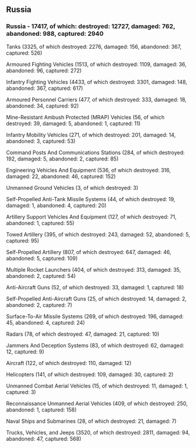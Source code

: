 
 
 ## Russia
 
 ### Russia - 17417, of which: destroyed: 12727, damaged: 762, abandoned: 988, captured: 2940

 

 

 Tanks (3325, of which destroyed: 2276, damaged: 156, abandoned: 367, captured: 526)

 Armoured Fighting Vehicles (1513, of which destroyed: 1109, damaged: 36, abandoned: 96, captured: 272)

 Infantry Fighting Vehicles (4433, of which destroyed: 3301, damaged: 148, abandoned: 367, captured: 617)

 Armoured Personnel Carriers (477, of which destroyed: 333, damaged: 18, abandoned: 34, captured: 92)

 Mine-Resistant Ambush Protected (MRAP) Vehicles (56, of which destroyed: 39, damaged: 5, abandoned: 1, captured: 11)

 Infantry Mobility Vehicles (271, of which destroyed: 201, damaged: 14, abandoned: 3, captured: 53)

 Command Posts And Communications Stations (284, of which destroyed: 192, damaged: 5, abandoned: 2, captured: 85)

 Engineering Vehicles And Equipment (536, of which destroyed: 316, damaged: 22, abandoned: 46, captured: 152)

 Unmanned Ground Vehicles (3, of which destroyed: 3)

 Self-Propelled Anti-Tank Missile Systems (44, of which destroyed: 19, damaged: 1, abandoned: 4, captured: 20)

 Artillery Support Vehicles And Equipment (127, of which destroyed: 71, abandoned: 1, captured: 55)

 Towed Artillery (395, of which destroyed: 243, damaged: 52, abandoned: 5, captured: 95)

 Self-Propelled Artillery (807, of which destroyed: 647, damaged: 46, abandoned: 5, captured: 109)

 Multiple Rocket Launchers (404, of which destroyed: 313, damaged: 35, abandoned: 2, captured: 54)

 Anti-Aircraft Guns (52, of which destroyed: 33, damaged: 1, captured: 18)

 Self-Propelled Anti-Aircraft Guns (25, of which destroyed: 14, damaged: 2, abandoned: 2, captured: 7)

 Surface-To-Air Missile Systems (269, of which destroyed: 196, damaged: 45, abandoned: 4, captured: 24)

 Radars (78, of which destroyed: 47, damaged: 21, captured: 10)

 Jammers And Deception Systems (83, of which destroyed: 62, damaged: 12, captured: 9)

 Aircraft (122, of which destroyed: 110, damaged: 12)

 Helicopters (141, of which destroyed: 109, damaged: 30, captured: 2)

 Unmanned Combat Aerial Vehicles (15, of which destroyed: 11, damaged: 1, captured: 3)

 Reconnaissance Unmanned Aerial Vehicles (409, of which destroyed: 250, abandoned: 1, captured: 158)

 Naval Ships and Submarines (28, of which destroyed: 21, damaged: 7)

 Trucks, Vehicles, and Jeeps (3520, of which destroyed: 2811, damaged: 94, abandoned: 47, captured: 568)

